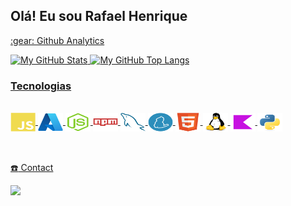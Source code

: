 ## Olá! Eu sou Rafael Henrique
<div>
    <a href="https://github.com/RafaelH31">
   :gear: Github Analytics

![My GitHub Stats](https://github-readme-stats.vercel.app/api?username=RafaelH31&show_icons=true&theme=dracula&hide_rank=true) ![My GitHub Top Langs](https://github-readme-stats.vercel.app/api/top-langs/?username=RafaelH31&layout=compact&langs_count=8&theme=dracula)
  
  </div>
  
### Tecnologias
<div style="display: inline_block"><br>
  <img align="center" alt="Rafa-Js" height="30" width="40" src="https://raw.githubusercontent.com/devicons/devicon/master/icons/javascript/javascript-plain.svg">
  <img align="center" alt="Rafa-Js" height="30" width="40" src="https://raw.githubusercontent.com/devicons/devicon/master/icons/azure/azure-original.svg">
  <img align="center" alt="Rafa-NODEJS" height="30" width="40" src="https://raw.githubusercontent.com/devicons/devicon/master/icons/nodejs/nodejs-original.svg">
  <img align="center" alt="Rafa-NPM" height="30" width="40" src="https://raw.githubusercontent.com/devicons/devicon/master/icons/npm/npm-original-wordmark.svg">
  <img align="center" alt="Rafa-MYSQL" height="30" width="40" src="https://raw.githubusercontent.com/devicons/devicon/master/icons/mysql/mysql-original.svg">
  <img align="center" alt="Rafa-MYSQL" height="30" width="40" src="https://raw.githubusercontent.com/devicons/devicon/master/icons/yarn/yarn-original.svg">
  <img align="center" alt="Rafa-HTML" height="30" width="40" src="https://raw.githubusercontent.com/devicons/devicon/master/icons/html5/html5-original.svg">
  <img align="center" alt="Rafa-MYSQL" height="30" width="40" src="https://raw.githubusercontent.com/devicons/devicon/master/icons/linux/linux-original.svg">
  <img align="center" alt="Rafa-MYSQL" height="30" width="40" src="https://raw.githubusercontent.com/devicons/devicon/master/icons/kotlin/kotlin-plain.svg">
  <img align="center" alt="Rafa-MYSQL" height="30" width="40" src="https://raw.githubusercontent.com/devicons/devicon/master/icons/python/python-original.svg">
</div>
<br>
<br>
  
 :phone: Contact
  
  <div>
  
  <a href = "mailto:rafael.cebrian@sptech.school"><img src="https://img.shields.io/badge/microsoft%20outlook-%230078D4.svg?&style=for-the-badge&logo=microsoft%20outlook&logoColor=white" /></a>
</div> <br />
<center> 
<img src = ""/>
</center>
